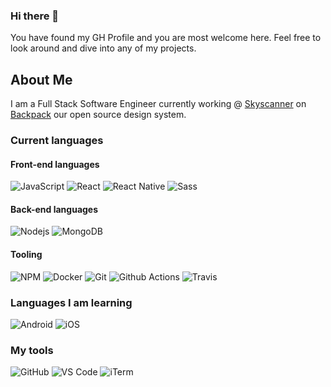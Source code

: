 ### Hi there 👋

You have found my GH Profile and you are most welcome here. Feel free to look around and dive into any of my projects.

## About Me

I am a Full Stack Software Engineer currently working @ [Skyscanner](https://github.com/Skyscanner) on [Backpack](https://backpack.github.io/) our open source design system.

### Current languages

  #### Front-end languages
  ![JavaScript](https://img.shields.io/badge/-JavaScript-black?style=flat-square&logo=javascript)
  ![React](https://img.shields.io/badge/-React-black?style=flat-square&logo=react)
  ![React Native](https://img.shields.io/badge/-React_Native-black?style=flat-square&logo=react)
  ![Sass](https://img.shields.io/badge/-Sass-black?style=flat-square&logo=sass&logoColor=%23CC6699)
  

  #### Back-end languages
  ![Nodejs](https://img.shields.io/badge/-Nodejs-black?style=flat-square&logo=Node.js)
  ![MongoDB](https://img.shields.io/badge/-MongoDB-black?style=flat-square&logo=mongodb)

  #### Tooling
  ![NPM](https://img.shields.io/badge/-NPM-black?style=flat-square&logo=npm)
  ![Docker](https://img.shields.io/badge/-Docker-black?style=flat-square&logo=docker)
  ![Git](https://img.shields.io/badge/-Git-black?style=flat-square&logo=git)
  ![Github Actions](https://img.shields.io/badge/-Github_Actions-black?style=flat-square&logo=github)
  ![Travis](https://img.shields.io/badge/-Travis-black?style=flat-square&logo=travis)
  

### Languages I am learning
  
  ![Android](https://img.shields.io/badge/-Android-black?style=flat-square&logo=android)
  ![iOS](https://img.shields.io/badge/-iOS-black?style=flat-square&logo=swift)

### My tools
  
  ![GitHub](https://img.shields.io/badge/-GitHub-black?style=flat-square&logo=github)
  ![VS Code](https://img.shields.io/badge/-VSCode-black?style=flat-square&logo=visual-studio-code&logoColor=%23007ACC)
  ![iTerm](https://img.shields.io/badge/-iTerm-black?style=flat-square&logo=iTerm)
